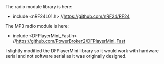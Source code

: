 ##

The radio module library is here:
- include <nRF24L01.h>  //https://github.com/nRF24/RF24

The MP3 radio module is here:
- include <DFPlayerMini_Fast.h>  //https://github.com/PowerBroker2/DFPlayerMini_Fast

I slightly modified the DFPlayerMini library so it would work with hardware serial and not software serial as it was originally designed.

